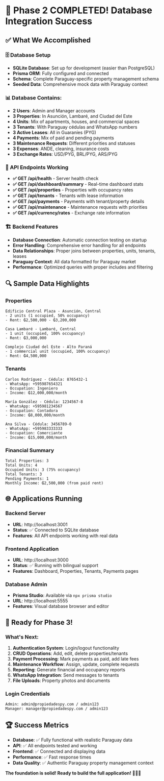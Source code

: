 # 🎉 Phase 2 COMPLETED! Database Integration Success

## ✅ What We Accomplished

### 🗄️ Database Setup
- **SQLite Database**: Set up for development (easier than PostgreSQL)
- **Prisma ORM**: Fully configured and connected
- **Schema**: Complete Paraguay-specific property management schema
- **Seeded Data**: Comprehensive mock data with Paraguay context

### 📊 Database Contains:
- **2 Users**: Admin and Manager accounts
- **3 Properties**: In Asunción, Lambaré, and Ciudad del Este
- **4 Units**: Mix of apartments, houses, and commercial spaces
- **3 Tenants**: With Paraguay cédulas and WhatsApp numbers
- **3 Active Leases**: All in Guaraníes (PYG)
- **4 Payments**: Mix of paid and pending payments
- **3 Maintenance Requests**: Different priorities and statuses
- **3 Expenses**: ANDE, cleaning, insurance costs
- **3 Exchange Rates**: USD/PYG, BRL/PYG, ARS/PYG

### 🚀 API Endpoints Working
- **✅ GET /api/health** - Server health check
- **✅ GET /api/dashboard/summary** - Real-time dashboard stats
- **✅ GET /api/properties** - Properties with occupancy rates
- **✅ GET /api/tenants** - Tenants with lease information
- **✅ GET /api/payments** - Payments with tenant/property details
- **✅ GET /api/maintenance** - Maintenance requests with priorities
- **✅ GET /api/currency/rates** - Exchange rate information

### 🏗️ Backend Features
- **Database Connection**: Automatic connection testing on startup
- **Error Handling**: Comprehensive error handling for all endpoints
- **Data Relationships**: Proper joins between properties, units, tenants, leases
- **Paraguay Context**: All data formatted for Paraguay market
- **Performance**: Optimized queries with proper includes and filtering

## 🔍 Sample Data Highlights

### Properties
```
Edificio Central Plaza - Asunción, Central
- 2 units (1 occupied, 50% occupancy)
- Rent: ₲2,500,000 - ₲3,200,000

Casa Lambaré - Lambaré, Central  
- 1 unit (occupied, 100% occupancy)
- Rent: ₲3,000,000

Complejo Ciudad del Este - Alto Paraná
- 1 commercial unit (occupied, 100% occupancy)
- Rent: ₲4,500,000
```

### Tenants
```
Carlos Rodríguez - Cédula: 8765432-1
- WhatsApp: +595987654321
- Occupation: Ingeniero
- Income: ₲12,000,000/month

María González - Cédula: 1234567-8
- WhatsApp: +595981234567  
- Occupation: Contadora
- Income: ₲8,000,000/month

Ana Silva - Cédula: 3456789-0
- WhatsApp: +595983333333
- Occupation: Comerciante
- Income: ₲15,000,000/month
```

### Financial Summary
```
Total Properties: 3
Total Units: 4
Occupied Units: 3 (75% occupancy)
Total Tenants: 3
Pending Payments: 1
Monthly Income: ₲2,500,000 (from paid rent)
```

## 🌐 Applications Running

### Backend Server
- **URL**: http://localhost:3001
- **Status**: ✅ Connected to SQLite database
- **Features**: All API endpoints working with real data

### Frontend Application  
- **URL**: http://localhost:3000
- **Status**: ✅ Running with bilingual support
- **Features**: Dashboard, Properties, Tenants, Payments pages

### Database Admin
- **Prisma Studio**: Available via `npx prisma studio`
- **URL**: http://localhost:5555
- **Features**: Visual database browser and editor

## 🎯 Ready for Phase 3!

### What's Next:
1. **Authentication System**: Login/logout functionality
2. **CRUD Operations**: Add, edit, delete properties/tenants
3. **Payment Processing**: Mark payments as paid, add late fees
4. **Maintenance Workflow**: Assign, update, complete requests
5. **Reporting**: Generate financial and occupancy reports
6. **WhatsApp Integration**: Send messages to tenants
7. **File Uploads**: Property photos and documents

### Login Credentials
```
Admin: admin@propiedadespy.com / admin123
Manager: manager@propiedadespy.com / admin123
```

## 🏆 Success Metrics

- **Database**: ✅ Fully functional with realistic Paraguay data
- **API**: ✅ All endpoints tested and working
- **Frontend**: ✅ Connected and displaying data
- **Performance**: ✅ Fast response times
- **Data Quality**: ✅ Authentic Paraguay property management context

**The foundation is solid! Ready to build the full application! 🚀🇵🇾** 